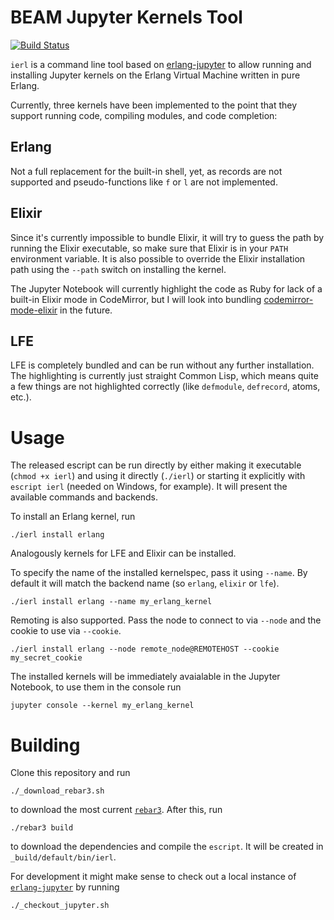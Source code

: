 # BEAM Jupyter Kernels Tool

[![Build Status](https://travis-ci.org/filmor/ierl.svg?branch=master)](https://travis-ci.org/filmor/ierl)

`ierl` is a command line tool based on
[erlang-jupyter](https://github.com/filmor/erlang-jupyter) to allow running and
installing Jupyter kernels on the Erlang Virtual Machine written in pure Erlang.

Currently, three kernels have been implemented to the point that they support
running code, compiling modules, and code completion:

## Erlang

Not a full replacement for the built-in shell, yet, as records are not supported
and pseudo-functions like `f` or `l` are not implemented.

## Elixir

Since it's currently impossible to bundle Elixir, it will try to guess the path
by running the Elixir executable, so make sure that Elixir is in your `PATH`
environment variable. It is also possible to override the Elixir installation
path using the `--path` switch on installing the kernel.

The Jupyter Notebook will currently highlight the code as Ruby for lack of a
built-in Elixir mode in CodeMirror, but I will look into bundling 
[codemirror-mode-elixir](https://github.com/optick/codemirror-mode-elixir) in
the future.

## LFE

LFE is completely bundled and can be run without any further installation. The
highlighting is currently just straight Common Lisp, which means quite a few
things are not highlighted correctly (like `defmodule`, `defrecord`, atoms,
etc.).


# Usage

The released escript can be run directly by either making it executable
(`chmod +x ierl`) and using it directly (`./ierl`) or starting it explicitly
with `escript ierl` (needed on Windows, for example). It will present the
available commands and backends.

To install an Erlang kernel, run

    ./ierl install erlang

Analogously kernels for LFE and Elixir can be installed.

To specify the name of the installed kernelspec, pass it using `--name`. By
default it will match the backend name (so `erlang`, `elixir` or `lfe`).

    ./ierl install erlang --name my_erlang_kernel

Remoting is also supported. Pass the node to connect to via `--node` and the
cookie to use via `--cookie`.

    ./ierl install erlang --node remote_node@REMOTEHOST --cookie my_secret_cookie

The installed kernels will be immediately avaialable in the Jupyter Notebook, to
use them in the console run

    jupyter console --kernel my_erlang_kernel


# Building

Clone this repository and run

    ./_download_rebar3.sh

to download the most current [`rebar3`](http://www.rebar3.org). After this, run

    ./rebar3 build

to download the dependencies and compile the `escript`. It will be created in
`_build/default/bin/ierl`.

For development it might make sense to check out a local instance of
[`erlang-jupyter`](https://github.com/filmor/erlang-jupyter) by running

    ./_checkout_jupyter.sh

